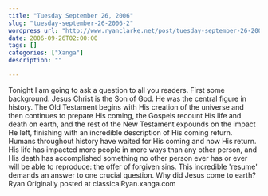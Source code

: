 ```yaml
---
title: "Tuesday September 26, 2006"
slug: "tuesday-september-26-2006-2"
wordpress_url: "http://www.ryanclarke.net/post/tuesday-september-26-2006-2/"
date: 2006-09-26T02:00:00
tags: []
categories: ["Xanga"]
description: ""

---
```


Tonight I am going to ask a question to all you readers. First some background.
Jesus Christ is the Son of God. He was the central figure in history. The Old Testament begins with His creation of the universe and then continues to prepare His coming, the Gospels recount His life and death on earth, and the rest of the New Testament expounds on the impact He left, finishing with an incredible description of His coming return. Humans throughout history have waited for His coming and now His return. His life has impacted more people in more ways than any other person, and His death has accomplished something no other person ever has or ever will be able to reproduce: the offer of forgiven sins. This incredible 'resume' demands an answer to one crucial question.
Why did Jesus come to earth?
Ryan
Originally posted at classicalRyan.xanga.com
